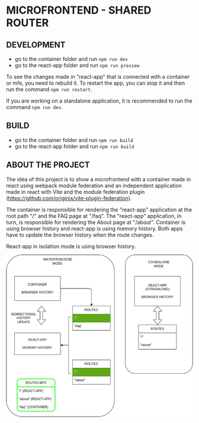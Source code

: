 # MICROFRONTEND - SHARED ROUTER

## DEVELOPMENT

- go to the container folder and run `npm run dev`
- go to the react-app folder and run `npm run preview`

To see the changes made in "react-app" that is connected with a container or mfe, you need to rebuild it. To restart the app, you can stop it and then run the command `npm run restart`.

If you are working on a standalone application, it is recommended to run the command `npm run dev`.

## BUILD

- go to the container folder and run `npm run build`
- go to the react-app folder and run `npm run build`

## ABOUT THE PROJECT

The idea of ​​this project is to show a microfrontend with a container made in react using webpack module federation and an independent application made in react with Vite and the module federation plugin (https://github.com/originjs/vite-plugin-federation).

The container is responsible for rendering the "react-app" application at the root path "/" and the FAQ page at "/faq". The "react-app" application, in turn, is responsible for rendering the About page at "/about". Container is using browser history and react-app is using memory history. Both apps have to update the browser history when the route changes.

React-app in isolation mode is using browser history.

![history diagram](./history-diagram.png)



